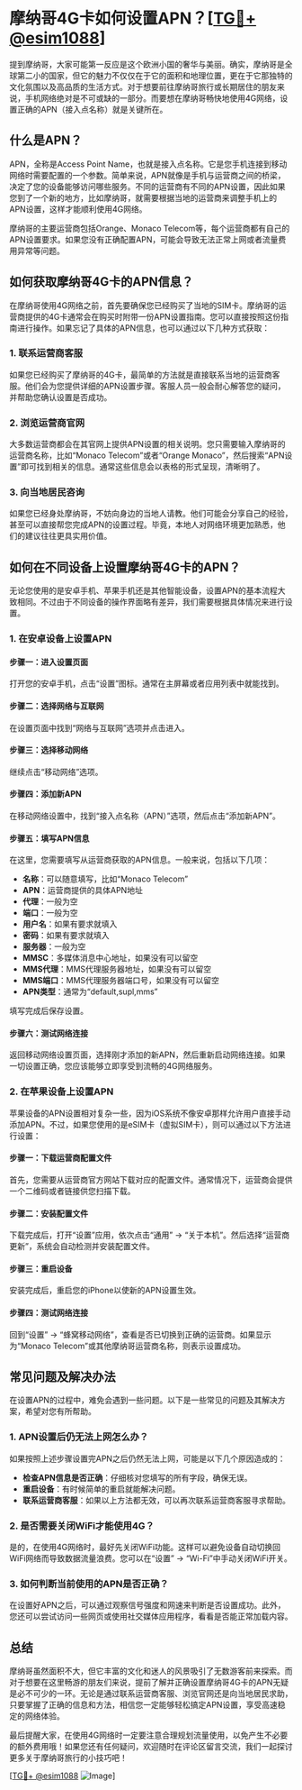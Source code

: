 # 摩纳哥4G卡如何设置APN？[[TG💪+ @esim1088](https://t.me/s/esim1088)]

提到摩纳哥，大家可能第一反应是这个欧洲小国的奢华与美丽。确实，摩纳哥是全球第二小的国家，但它的魅力不仅仅在于它的面积和地理位置，更在于它那独特的文化氛围以及高品质的生活方式。对于想要前往摩纳哥旅行或长期居住的朋友来说，手机网络绝对是不可或缺的一部分。而要想在摩纳哥畅快地使用4G网络，设置正确的APN（接入点名称）就是关键所在。

## 什么是APN？

APN，全称是Access Point Name，也就是接入点名称。它是您手机连接到移动网络时需要配置的一个参数。简单来说，APN就像是手机与运营商之间的桥梁，决定了您的设备能够访问哪些服务。不同的运营商有不同的APN设置，因此如果您到了一个新的地方，比如摩纳哥，就需要根据当地的运营商来调整手机上的APN设置，这样才能顺利使用4G网络。

摩纳哥的主要运营商包括Orange、Monaco Telecom等，每个运营商都有自己的APN设置要求。如果您没有正确配置APN，可能会导致无法正常上网或者流量费用异常等问题。

## 如何获取摩纳哥4G卡的APN信息？

在摩纳哥使用4G网络之前，首先要确保您已经购买了当地的SIM卡。摩纳哥的运营商提供的4G卡通常会在购买时附带一份APN设置指南。您可以直接按照这份指南进行操作。如果忘记了具体的APN信息，也可以通过以下几种方式获取：

### 1. 联系运营商客服

如果您已经购买了摩纳哥的4G卡，最简单的方法就是直接联系当地的运营商客服。他们会为您提供详细的APN设置步骤。客服人员一般会耐心解答您的疑问，并帮助您确认设置是否成功。

### 2. 浏览运营商官网

大多数运营商都会在其官网上提供APN设置的相关说明。您只需要输入摩纳哥的运营商名称，比如“Monaco Telecom”或者“Orange Monaco”，然后搜索“APN设置”即可找到相关的信息。通常这些信息会以表格的形式呈现，清晰明了。

### 3. 向当地居民咨询

如果您已经身处摩纳哥，不妨向身边的当地人请教。他们可能会分享自己的经验，甚至可以直接帮您完成APN的设置过程。毕竟，本地人对网络环境更加熟悉，他们的建议往往更具实用价值。

## 如何在不同设备上设置摩纳哥4G卡的APN？

无论您使用的是安卓手机、苹果手机还是其他智能设备，设置APN的基本流程大致相同。不过由于不同设备的操作界面略有差异，我们需要根据具体情况来进行设置。

### 1. 在安卓设备上设置APN

#### 步骤一：进入设置页面
打开您的安卓手机，点击“设置”图标。通常在主屏幕或者应用列表中就能找到。

#### 步骤二：选择网络与互联网
在设置页面中找到“网络与互联网”选项并点击进入。

#### 步骤三：选择移动网络
继续点击“移动网络”选项。

#### 步骤四：添加新APN
在移动网络设置中，找到“接入点名称（APN）”选项，然后点击“添加新APN”。

#### 步骤五：填写APN信息
在这里，您需要填写从运营商获取的APN信息。一般来说，包括以下几项：
- **名称**：可以随意填写，比如“Monaco Telecom”
- **APN**：运营商提供的具体APN地址
- **代理**：一般为空
- **端口**：一般为空
- **用户名**：如果有要求就填入
- **密码**：如果有要求就填入
- **服务器**：一般为空
- **MMSC**：多媒体消息中心地址，如果没有可以留空
- **MMS代理**：MMS代理服务器地址，如果没有可以留空
- **MMS端口**：MMS代理服务器端口号，如果没有可以留空
- **APN类型**：通常为“default,supl,mms”

填写完成后保存设置。

#### 步骤六：测试网络连接
返回移动网络设置页面，选择刚才添加的新APN，然后重新启动网络连接。如果一切设置正确，您应该能够立即享受到流畅的4G网络服务。

### 2. 在苹果设备上设置APN

苹果设备的APN设置相对复杂一些，因为iOS系统不像安卓那样允许用户直接手动添加APN。不过，如果您使用的是eSIM卡（虚拟SIM卡），则可以通过以下方法进行设置：

#### 步骤一：下载运营商配置文件
首先，您需要从运营商官方网站下载对应的配置文件。通常情况下，运营商会提供一个二维码或者链接供您扫描下载。

#### 步骤二：安装配置文件
下载完成后，打开“设置”应用，依次点击“通用” -> “关于本机”。然后选择“运营商更新”，系统会自动检测并安装配置文件。

#### 步骤三：重启设备
安装完成后，重启您的iPhone以使新的APN设置生效。

#### 步骤四：测试网络连接
回到“设置” -> “蜂窝移动网络”，查看是否已切换到正确的运营商。如果显示为“Monaco Telecom”或其他摩纳哥运营商名称，则表示设置成功。

## 常见问题及解决办法

在设置APN的过程中，难免会遇到一些问题。以下是一些常见的问题及其解决方案，希望对您有所帮助。

### 1. APN设置后仍无法上网怎么办？

如果按照上述步骤设置完APN之后仍然无法上网，可能是以下几个原因造成的：
- **检查APN信息是否正确**：仔细核对您填写的所有字段，确保无误。
- **重启设备**：有时候简单的重启就能解决问题。
- **联系运营商客服**：如果以上方法都无效，可以再次联系运营商客服寻求帮助。

### 2. 是否需要关闭WiFi才能使用4G？

是的，在使用4G网络时，最好先关闭WiFi功能。这样可以避免设备自动切换回WiFi网络而导致数据流量浪费。您可以在“设置” -> “Wi-Fi”中手动关闭WiFi开关。

### 3. 如何判断当前使用的APN是否正确？

在设置好APN之后，可以通过观察信号强度和网速来判断是否设置成功。此外，您还可以尝试访问一些网页或使用社交媒体应用程序，看看是否能正常加载内容。

## 总结

摩纳哥虽然面积不大，但它丰富的文化和迷人的风景吸引了无数游客前来探索。而对于想要在这里畅游的朋友们来说，提前了解并正确设置摩纳哥4G卡的APN无疑是必不可少的一环。无论是通过联系运营商客服、浏览官网还是向当地居民求助，只要掌握了正确的信息和方法，相信您一定能够轻松搞定APN设置，享受高速稳定的网络体验。

最后提醒大家，在使用4G网络时一定要注意合理规划流量使用，以免产生不必要的额外费用哦！如果您还有任何疑问，欢迎随时在评论区留言交流，我们一起探讨更多关于摩纳哥旅行的小技巧吧！

[[TG💪+ @esim1088](https://t.me/s/esim1088) ![Image](https://i.postimg.cc/4NQfJmqS/Snipaste-2025-05-13-00-14-12.png)]